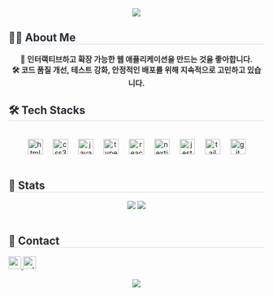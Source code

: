 <div align= "center">
    <img src="https://capsule-render.vercel.app/api?type=waving&color=0:a9b5df,100:f5a8a8&height=180&text=Code,%20Test,%20Deploy,%20Repeat&animation=fadeIn&fontColor=7886c7&fontSize=50" />
    </div>
    <div align= "left"> 
    <h2 style="border-bottom: 1px solid #d8dee4; color: #282d33;"> 🧑‍💻 About Me </h2>  
    <div style="font-weight: 700; font-size: 15px; text-align: center; color: #282d33;"> 🚀 인터랙티브하고 확장 가능한 웹 애플리케이션을 만드는 것을 좋아합니다. <br/></li>🛠️ 코드 품질 개선, 테스트 강화, 안정적인 배포를 위해 지속적으로 고민하고 있습니다. 
<!--         <br/></li>📚 현재 bookco를 개선하며, 오류 해결, 코드 구조 개선, 테스트 코드 작성을 통해 더 나은 서비스를 만들고 있습니다. </div>  -->
    </div>
    <div align= "left">
    <h2 style="border-bottom: 1px solid #d8dee4; color: #282d33;"> 🛠️ Tech Stacks </h2> <br> 
      <div align="center">
        <img src="https://cdn.jsdelivr.net/gh/devicons/devicon/icons/html5/html5-original.svg" height="30" alt="html5 logo"  />
        <img width="12" />
        <img src="https://cdn.jsdelivr.net/gh/devicons/devicon/icons/css3/css3-original.svg" height="30" alt="css3 logo"  />
        <img width="12" />
        <img src="https://cdn.jsdelivr.net/gh/devicons/devicon/icons/javascript/javascript-original.svg" height="30" alt="javascript logo"  />
        <img width="12" />
        <img src="https://cdn.jsdelivr.net/gh/devicons/devicon/icons/typescript/typescript-original.svg" height="30" alt="typescript logo"  />
        <img width="12" />
        <img src="https://cdn.jsdelivr.net/gh/devicons/devicon/icons/react/react-original.svg" height="30" alt="react logo"  />
        <img width="12" />
        <img src="https://cdn.jsdelivr.net/gh/devicons/devicon/icons/nextjs/nextjs-original.svg" height="30" alt="nextjs logo"  />
        <img width="12" />
        <img src="https://cdn.jsdelivr.net/gh/devicons/devicon/icons/jest/jest-plain.svg" height="30" alt="jest logo"  />
        <img width="12" />
        <img src="https://cdn.jsdelivr.net/gh/devicons/devicon/icons/tailwindcss/tailwindcss-original.svg" height="30" alt="tailwindcss logo"  />
        <img width="12" />
        <img src="https://cdn.jsdelivr.net/gh/devicons/devicon/icons/git/git-original.svg" height="30" alt="git logo"  />
      </div>
    <!-- <div style="margin: 0 auto; text-align: center;" align= "center"> <img src="https://img.shields.io/badge/Javascript-F7DF1E?style=flat-square&logo=Javascript&logoColor=white">
          <img src="https://img.shields.io/badge/React-61DAFB?style=flat-square&logo=React&logoColor=white">
          <img src="https://img.shields.io/badge/Next.js-000000?style=flat-square&logo=Next.js&logoColor=white">
          <img src="https://img.shields.io/badge/Tailwind CSS-06B6D4?style=flat-square&logo=Tailwind CSS&logoColor=white">
          <img src="https://img.shields.io/badge/StyledComponents-DB7093?style=flat-square&logo=StyledComponents&logoColor=white">
          <br/></div>
    </div> --!>
     <br>
    <div align= "left"> 
        <h2 style="border-bottom: 1px solid #d8dee4; color: #282d33;"> 🏅 Stats </h2> 
        <div align= "center"> 
            <img src="https://github-readme-stats.vercel.app/api?username=wynter24&bg_color=180,000000,&title_color=2d336b&text_color=2d336b"/> 
            <img src="https://github-readme-stats.vercel.app/api/top-langs/?username=wynter24&layout=compact&bg_color=180,000000,&title_color=2d336b&text_color=2d336b"/> 
        </div> 
    </div> <br>
    <div align= "left">
        <h2 style="border-bottom: 1px solid #d8dee4; color: #282d33;"> 🔗 Contact </h2>  
        <div align="left">
          <a href="m.wynter24.k@gmail.com" target="_blank">
            <img src="https://img.shields.io/static/v1?message=Gmail&logo=gmail&style=flat-square&label=&color=D14836&logoColor=white&labelColor=&style=for-the-badge" height="25" alt="gmail logo"  />
          </a>
          <a href=https://velog.io/@wynter24/posts> 
            <img src="https://img.shields.io/badge/Velog-20C997?style=flat-square&logo=Velog&logoColor=white&labelColor=&style=for-the-badg&link=https://velog.io/@wynter24/posts" height="25" alt="velog logo"> 
          </a>
        </div>  <br> 
    <div align= "center"> 
        <a href="https://hits.seeyoufarm.com"> <img src="https://hits.seeyoufarm.com/api/count/incr/badge.svg?url=https%3A%2F%2Fgithub.com%2Fwynter24%2F&count_bg=%23000000&title_bg=%23000000&icon=github.svg&icon_color=%23FFFFFF&title=GitHub&edge_flat=false"/></a>
       </div> 
    </div>
<!-- [![Solved.ac wynter24](http://mazassumnida.wtf/api/generate_badge?boj=wynter24)](https://solved.ac/wynter24)
 <img src="http://mazandi.herokuapp.com/api?handle=wynter24&theme=warm"/> --!>
